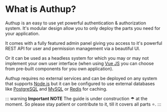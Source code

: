 # What is Authup?

Authup is an easy to use yet powerful authentication & authorization system. It's modular design allow you to only
deploy the parts you need for your application.

It comes with a fully featured admin panel giving you access to it's powerful REST API for user and permission
management via a beautiful UI.

Or it can be used as a headless system for which you may or may not implement your own user interface (when
using [Vue JS](https://vuejs.org/) you can choose from pre-built components for you own application).

Authup requires no external services and can be deployed on any system that
supports [Node.js](https://nodejs.org/en/) but it can
be configured to use external databases like [PostgreSQL](https://www.postgresql.org/)
and [MySQL](https://www.mysql.com/) or [Redis](https://redis.io/) for caching.


::: warning **Important NOTE**
The guide is under construction ☂ at the moment. So please stay patient or contribute to it, till it covers all parts ⭐.
:::
